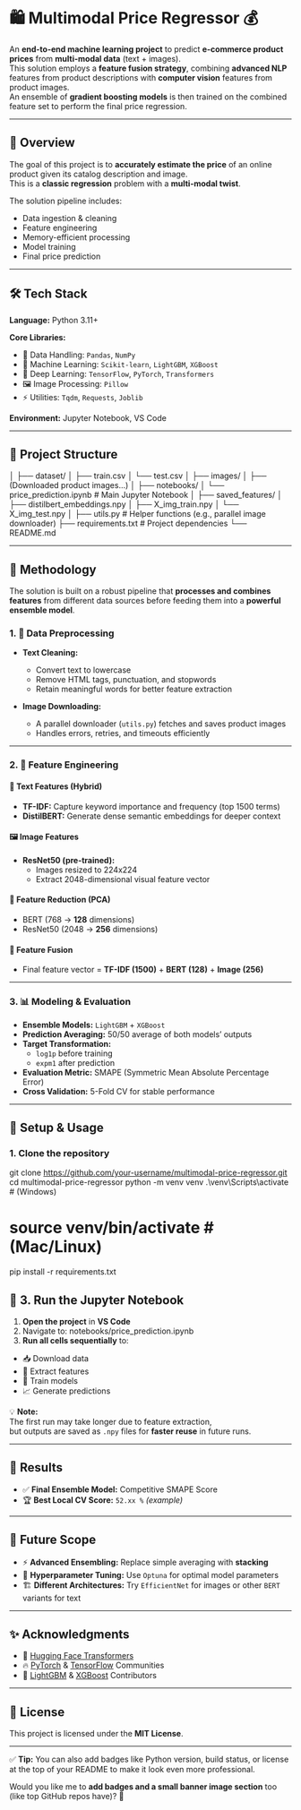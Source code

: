 # 🛍️ Multimodal Price Regressor 💰

An **end-to-end machine learning project** to predict **e-commerce product prices** from **multi-modal data** (text + images).  
This solution employs a **feature fusion strategy**, combining **advanced NLP** features from product descriptions with **computer vision** features from product images.  
An ensemble of **gradient boosting models** is then trained on the combined feature set to perform the final price regression.

---

## 📜 Overview

The goal of this project is to **accurately estimate the price** of an online product given its catalog description and image.  
This is a **classic regression** problem with a **multi-modal twist**.

The solution pipeline includes:
- Data ingestion & cleaning
- Feature engineering
- Memory-efficient processing
- Model training
- Final price prediction

---

## 🛠️ Tech Stack

**Language:** Python 3.11+  

**Core Libraries:**
- 🧮 Data Handling: `Pandas`, `NumPy`
- 🤖 Machine Learning: `Scikit-learn`, `LightGBM`, `XGBoost`
- 🧠 Deep Learning: `TensorFlow`, `PyTorch`, `Transformers`
- 🖼️ Image Processing: `Pillow`
- ⚡ Utilities: `Tqdm`, `Requests`, `Joblib`

**Environment:** Jupyter Notebook, VS Code

---

## 📁 Project Structure

│
├── dataset/
│ ├── train.csv
│ └── test.csv
│
├── images/
│ ├── (Downloaded product images...)
│
├── notebooks/
│ └── price_prediction.ipynb # Main Jupyter Notebook
│
├── saved_features/
│ ├── distilbert_embeddings.npy
│ ├── X_img_train.npy
│ └── X_img_test.npy
│
├── utils.py # Helper functions (e.g., parallel image downloader)
├── requirements.txt # Project dependencies
└── README.md

---

## 🧠 Methodology

The solution is built on a robust pipeline that **processes and combines features** from different data sources before feeding them into a **powerful ensemble model**.

### 1. 🧼 Data Preprocessing
* **Text Cleaning:**  
  - Convert text to lowercase  
  - Remove HTML tags, punctuation, and stopwords  
  - Retain meaningful words for better feature extraction

* **Image Downloading:**  
  - A parallel downloader (`utils.py`) fetches and saves product images  
  - Handles errors, retries, and timeouts efficiently

---

### 2. 🧬 Feature Engineering

#### 📝 Text Features (Hybrid)
* **TF-IDF:** Capture keyword importance and frequency (top 1500 terms)
* **DistilBERT:** Generate dense semantic embeddings for deeper context

#### 🖼️ Image Features
* **ResNet50 (pre-trained):**  
  - Images resized to 224x224  
  - Extract 2048-dimensional visual feature vector

#### 🧭 Feature Reduction (PCA)
* BERT (768 → **128** dimensions)
* ResNet50 (2048 → **256** dimensions)

#### 🔗 Feature Fusion
* Final feature vector = **TF-IDF (1500)** + **BERT (128)** + **Image (256)**

---

### 3. 📊 Modeling & Evaluation

* **Ensemble Models:** `LightGBM` + `XGBoost`
* **Prediction Averaging:** 50/50 average of both models’ outputs
* **Target Transformation:**  
  - `log1p` before training  
  - `expm1` after prediction
* **Evaluation Metric:** SMAPE (Symmetric Mean Absolute Percentage Error)
* **Cross Validation:** 5-Fold CV for stable performance

---

## 🚀 Setup & Usage

### 1. Clone the repository

git clone https://github.com/your-username/multimodal-price-regressor.git
cd multimodal-price-regressor
python -m venv venv
.\venv\Scripts\activate       # (Windows)
# source venv/bin/activate    # (Mac/Linux)

pip install -r requirements.txt
## 🧪 3. Run the Jupyter Notebook

1. **Open the project** in **VS Code**
2. Navigate to:
notebooks/price_prediction.ipynb
3. **Run all cells sequentially** to:
- 📥 Download data
- 🧬 Extract features
- 🤖 Train models
- 📈 Generate predictions

💡 **Note:**  
The first run may take longer due to feature extraction,  
but outputs are saved as `.npy` files for **faster reuse** in future runs.

---

## 🎯 Results

- ✅ **Final Ensemble Model:** Competitive SMAPE Score  
- 🏆 **Best Local CV Score:** `52.xx %` *(example)*

---

## 🔮 Future Scope

- ⚡ **Advanced Ensembling:** Replace simple averaging with **stacking**
- 🧪 **Hyperparameter Tuning:** Use `Optuna` for optimal model parameters
- 🏗️ **Different Architectures:** Try `EfficientNet` for images or other `BERT` variants for text

---

## ✨ Acknowledgments

- 🤝 [Hugging Face Transformers](https://huggingface.co/)
- 🔥 [PyTorch](https://pytorch.org/) & [TensorFlow](https://www.tensorflow.org/) Communities
- 🌿 [LightGBM](https://github.com/microsoft/LightGBM) & [XGBoost](https://github.com/dmlc/xgboost) Contributors

---

## 📝 License

This project is licensed under the **MIT License**.

---

✅ **Tip:** You can also add badges like Python version, build status, or license at the top of your README to make it look even more professional.  

Would you like me to **add badges and a small banner image section** too (like top GitHub repos have)? 🚀

